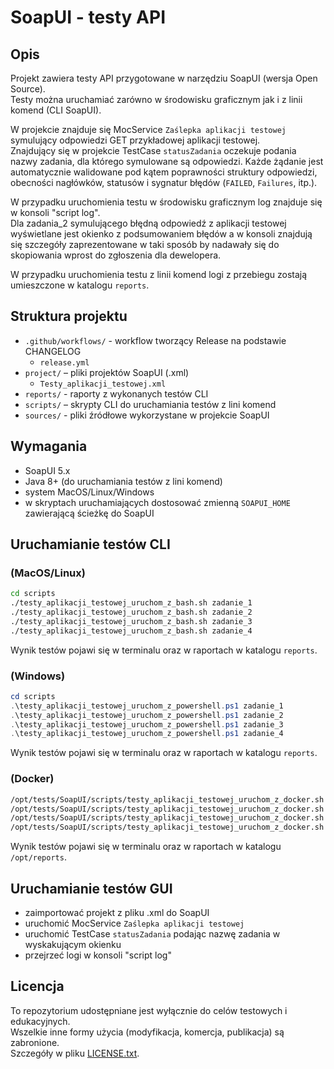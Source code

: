 # SoapUI - testy API

## Opis
Projekt zawiera testy API przygotowane w narzędziu SoapUI (wersja Open Source).  
Testy można uruchamiać zarówno w środowisku graficznym jak i z linii komend (CLI SoapUI).

W projekcie znajduje się MocService `Zaślepka aplikacji testowej` symulujący odpowiedzi GET przykładowej aplikacji testowej.  
Znajdujący się w projekcie TestCase `statusZadania` oczekuje podania nazwy zadania, dla którego symulowane są odpowiedzi.
Każde żądanie jest automatycznie walidowane pod kątem poprawności struktury odpowiedzi, obecności nagłówków, statusów i sygnatur błędów (`FAILED`, `Failures`, itp.).

W przypadku uruchomienia testu w środowisku graficznym log znajduje się w konsoli "script log".  
Dla zadania_2 symulującego błędną odpowiedź z aplikacji testowej wyświetlane jest okienko z podsumowaniem błędów a w konsoli znajdują się szczegóły zaprezentowane w taki sposób by nadawały się do skopiowania wprost do zgłoszenia dla dewelopera.

W przypadku uruchomienia testu z linii komend logi z przebiegu zostają umieszczone w katalogu `reports`.

## Struktura projektu
- `.github/workflows/` - workflow tworzący Release na podstawie CHANGELOG
  - `release.yml`
- `project/` – pliki projektów SoapUI (.xml)
  - `Testy_aplikacji_testowej.xml`
- `reports/` - raporty z wykonanych testów CLI
- `scripts/` – skrypty CLI do uruchamiania testów z lini komend
- `sources/` - pliki źródłowe wykorzystane w projekcie SoapUI

## Wymagania
- SoapUI 5.x
- Java 8+ (do uruchamiania testów z lini komend)
- system MacOS/Linux/Windows
- w skryptach uruchamiających dostosować zmienną `SOAPUI_HOME` zawierającą ścieżkę do SoapUI

## Uruchamianie testów CLI

### (MacOS/Linux)
```bash
cd scripts
./testy_aplikacji_testowej_uruchom_z_bash.sh zadanie_1
./testy_aplikacji_testowej_uruchom_z_bash.sh zadanie_2
./testy_aplikacji_testowej_uruchom_z_bash.sh zadanie_3
./testy_aplikacji_testowej_uruchom_z_bash.sh zadanie_4
```
Wynik testów pojawi się w terminalu oraz w raportach w katalogu `reports`.

### (Windows)
```powershell
cd scripts
.\testy_aplikacji_testowej_uruchom_z_powershell.ps1 zadanie_1
.\testy_aplikacji_testowej_uruchom_z_powershell.ps1 zadanie_2
.\testy_aplikacji_testowej_uruchom_z_powershell.ps1 zadanie_3
.\testy_aplikacji_testowej_uruchom_z_powershell.ps1 zadanie_4
```
Wynik testów pojawi się w terminalu oraz w raportach w katalogu `reports`.

### (Docker)
```bash
/opt/tests/SoapUI/scripts/testy_aplikacji_testowej_uruchom_z_docker.sh zadanie_1
/opt/tests/SoapUI/scripts/testy_aplikacji_testowej_uruchom_z_docker.sh zadanie_2
/opt/tests/SoapUI/scripts/testy_aplikacji_testowej_uruchom_z_docker.sh zadanie_3
/opt/tests/SoapUI/scripts/testy_aplikacji_testowej_uruchom_z_docker.sh zadanie_4
```
Wynik testów pojawi się w terminalu oraz w raportach w katalogu `/opt/reports`.

## Uruchamianie testów GUI
- zaimportować projekt z pliku .xml do SoapUI
- uruchomić MocService `Zaślepka aplikacji testowej`
- uruchomić TestCase `statusZadania` podając nazwę zadania w wyskakującym okienku
- przejrzeć logi w konsoli "script log"

## Licencja
To repozytorium udostępniane jest wyłącznie do celów testowych i edukacyjnych.  
Wszelkie inne formy użycia (modyfikacja, komercja, publikacja) są zabronione.  
Szczegóły w pliku [LICENSE.txt](./LICENSE.txt).